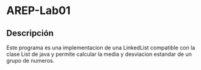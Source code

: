 # AREP-Lab01

## Descripción
Este programa es una implementacion de una LinkedList compatible con la clase List de java y permite calcular la media y desviacion estandar de un grupo de numeros.
